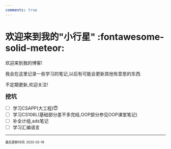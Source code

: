 ```yaml
---
comments: true
---
```


# 欢迎来到我的"小行星" :fontawesome-solid-meteor:

欢迎来到我的博客!

我会在这里记录一些学习的笔记,以后有可能会更新其他有意思的东西.

不定期更新,欢迎关注!

<font size = "4">**挖坑**</font>

- [ ] 学习CSAPP(大工程)😇
- [ ] 学习CS106L(基础部分差不多完结,OOP部分参见OOP课堂笔记)
- [ ] 补全计组,ads笔记
- [ ] 学习汇编语言

---

<font size="1">最后更新时间: 2025-02-19
</font>

